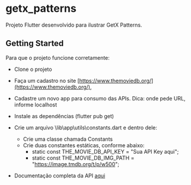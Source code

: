 # getx_patterns

Projeto Flutter desenvolvido para ilustrar GetX Patterns.

## Getting Started

Para que o projeto funcione corretamente:

- Clone o projeto
- Faça um cadastro no site [https://www.themoviedb.org/](https://www.themoviedb.org/),
- Cadastre um novo app para consumo das APIs. Dica: onde pede URL, informe localhost
- Instale as dependências (flutter pub get)
- Crie um arquivo \lib\app\utils\constants.dart e dentro dele:
    - Crie uma classe chamada Constants
    - Crie duas constantes estáticas, conforme abaixo:
        - static const THE_MOVIE_DB_API_KEY = "Sua API Key aqui";
        - static const THE_MOVIE_DB_IMG_PATH = "https://image.tmdb.org/t/p/w500";

- Documentação completa da API [aqui](https://developers.themoviedb.org/getting-started/getting-started/authorization)